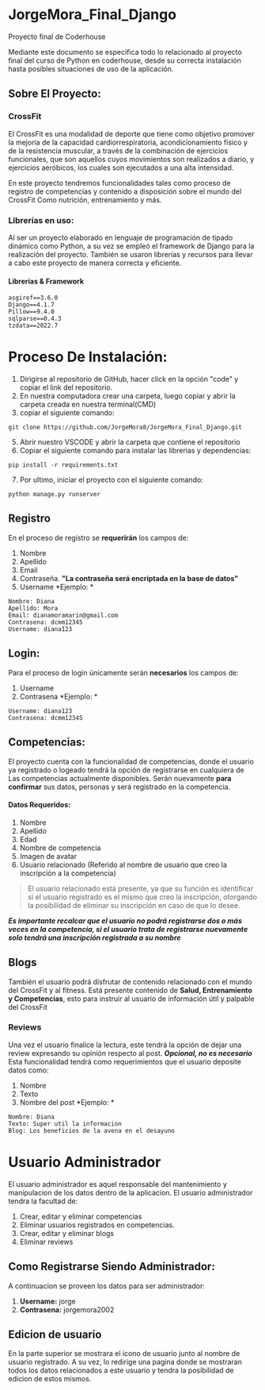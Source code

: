 # JorgeMora_Final_Django
Proyecto final de Coderhouse

Mediante este documento se especifica todo lo relacionado al proyecto final del curso de Python en coderhouse, desde 
su correcta instalación hasta posibles situaciones de uso de la aplicación.

## Sobre El Proyecto: 
### CrossFit
El CrossFit es una modalidad de deporte que tiene como objetivo promover la mejoría de la capacidad cardiorrespiratoria, acondicionamiento físico y de la resistencia muscular, a través de la combinación de ejercicios funcionales, que son aquellos cuyos movimientos son realizados a diario, y ejercicios aeróbicos, los cuales son ejecutados a una alta intensidad.

En este proyecto tendremos funcionalidades tales como proceso de registro de competencias y contenido a disposición sobre el mundo del CrossFit 
Como nutrición, entrenamiento y más. 

### Librerías en uso: 
Al ser un proyecto elaborado en lenguaje de programación de tipado dinámico como Python, a su vez se empleó el framework de Django para la realización del proyecto. 
También se usaron librerías y recursos para llevar a cabo este proyecto de manera correcta y eficiente. 



#### Librerías & Framework
```
asgiref==3.6.0
Django==4.1.7
Pillow==9.4.0
sqlparse==0.4.3
tzdata==2022.7
```


# Proceso De Instalación: 
1. Dirigirse al repositorio de GitHub, hacer click en la opción "code" y copiar el link del repositorio. 
2. En nuestra computadora crear una carpeta, luego copiar y abrir la carpeta creada en nuestra terminal(CMD)
3. copiar el siguiente comando:


```
git clone https://github.com/JorgeMora8/JorgeMora_Final_Django.git
```
5. Abrir nuestro VSCODE y abrir la carpeta que contiene el repositorio
6. Copiar el siguiente comando para instalar las librerias y dependencias: 
```
pip install -r requirements.txt
```
7. Por ultimo, iniciar el proyecto con el siguiente comando: 
```
python manage.py runserver
```


## Registro
En el proceso de registro se **requerirán** los campos de: 
1. Nombre
2. Apellido
3. Email
4. Contraseña.  **"La contraseña será encriptada en la base de datos"**
5. Username
*Ejemplo: *
```
Nombre: Diana
Apellido: Mora
Email: dianamoramarin@gmail.com
Contrasena: dcmm12345
Username: diana123
```

## Login: 
Para el proceso de login únicamente serán **necesarios** los campos de: 
1. Username
2. Contrasena
*Ejemplo: *
```
Username: diana123
Contrasena: dcmm12345
```

## Competencias: 
El proyecto cuenta con la funcionalidad de competencias, donde el usuario ya registrado o logeado tendrá la opción de registrarse en cualquiera de 
Las competencias actualmente disponibles. Serán nuevamente **para confirmar** sus datos, personas y será registrado en la competencia. 
#### Datos Requeridos: 
1. Nombre
2. Apellido
3. Edad 
4. Nombre de competencia
5. Imagen de avatar
6. Usuario relacionado (Referido al nombre de usuario que creo la inscripción a la competencia)
> El usuario relacionado está presente, ya que su función es identificar si el usuario registrado es el mismo que creo la inscripción, otorgando la 
> posibilidad de eliminar su inscripción en caso de que lo desee.

***Es importante recalcar que el usuario no podrá registrarse dos o más veces en la competencia, si el usuario trata de registrarse nuevamente solo 
tendrá una inscripción registrada a su nombre***

## Blogs
También el usuario podrá disfrutar de contenido relacionado con el mundo del CrossFit y al fitness. Está presente contenido de **Salud, Entrenamiento y Competencias**, 
esto para instruir al usuario de información útil y palpable del CrossFit

### Reviews
Una vez el usuario finalice la lectura, este tendrá la opción de dejar una review expresando su opinión respecto al post. ***Opcional, no es necesario***
Esta funcionalidad tendrá como requerimientos que el usuario deposite datos como:
1. Nombre 
2. Texto 
3. Nombre del post 
*Ejemplo: *
```
Nombre: Diana
Texto: Super util la informacion
Blog: Los beneficios de la avena en el desayuno
```

# Usuario Administrador
El usuario administrador es aquel responsable del mantenimiento y manipulacion de los datos dentro de la aplicacion. El usuario administrador tendra la facultad de: 

1. Crear, editar y eliminar competencias
2. Eliminar usuarios registrados en competencias.
3. Crear, editar y eliminar blogs
4. Eliminar reviews


## Como Registrarse Siendo Administrador: 
A continuacion se proveen los datos para ser administrador:

1. **Username:** jorge
2. **Contrasena:** jorgemora2002


## Edicion de usuario
En la parte superior se mostrara el icono de usuario junto al nombre de usuario registrado. 
A su vez, lo redirige una pagina donde se mostraran todos los datos relacionados a este usuario y tendra la posibilidad de edicion de estos mismos. 






